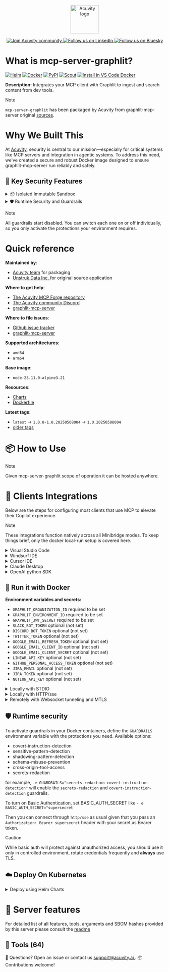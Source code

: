 <p align="center">
  <a href="https://acuvity.ai">
    <picture>
      <img src="https://mma.prnewswire.com/media/2544052/Acuvity__Logo.jpg" height="90" alt="Acuvity logo"/>
    </picture>
  </a>
</p>
<p align="center">
  <a href="https://discord.gg/BkU7fBkrNk">
    <img src="https://img.shields.io/badge/Acuvity-Join-7289DA?logo=discord&logoColor=fff" alt="Join Acuvity community" />
  </a>
<a href="https://www.linkedin.com/company/acuvity/">
    <img src="https://img.shields.io/badge/LinkedIn-Follow-7289DA" alt="Follow us on LinkedIn" />
  </a>
<a href="https://bsky.app/profile/acuvity.bsky.social">
    <img src="https://img.shields.io/badge/Bluesky-Follow-7289DA"?logo=bluesky&logoColor=fff" alt="Follow us on Bluesky" />
  </a>
</p>


# What is mcp-server-graphlit?

[![Helm](https://img.shields.io/badge/1.0.0-3775A9?logo=helm&label=Charts&logoColor=fff)](https://hub.docker.com/r/acuvity/mcp-server-graphlit/tags/)
[![Docker](https://img.shields.io/docker/image-size/acuvity/mcp-server-graphlit/1.0.20250508004?logo=docker&logoColor=fff&label=1.0.20250508004)](https://hub.docker.com/r/acuvity/mcp-server-graphlit)
[![PyPI](https://img.shields.io/badge/1.0.20250508004-3775A9?logo=pypi&logoColor=fff&label=graphlit-mcp-server)](https://github.com/graphlit/graphlit-mcp-server)
[![Scout](https://img.shields.io/badge/Active-3775A9?logo=docker&logoColor=fff&label=Scout)](https://hub.docker.com/r/acuvity/mcp-server-fetch/)
[![Install in VS Code Docker](https://img.shields.io/badge/VS_Code-One_click_install-0078d7?logo=githubcopilot)](https://insiders.vscode.dev/redirect/mcp/install?name=mcp-server-graphlit&config=%7B%22args%22%3A%5B%22run%22%2C%22-i%22%2C%22--rm%22%2C%22--read-only%22%2C%22-e%22%2C%22GRAPHLIT_ORGANIZATION_ID%22%2C%22-e%22%2C%22GRAPHLIT_ENVIRONMENT_ID%22%2C%22-e%22%2C%22GRAPHLIT_JWT_SECRET%22%2C%22docker.io%2Facuvity%2Fmcp-server-graphlit%3A1.0.20250508004%22%5D%2C%22command%22%3A%22docker%22%7D)

**Description:** Integrates your MCP client with Graphlit to ingest and search content from dev tools.

> [!NOTE]
> `mcp-server-graphlit` has been packaged by Acuvity from graphlit-mcp-server original [sources](https://github.com/graphlit/graphlit-mcp-server).

# Why We Built This

At [Acuvity](https://acuvity.ai), security is central to our mission—especially for critical systems like MCP servers and integration in agentic systems.
To address this need, we've created a secure and robust Docker image designed to ensure graphlit-mcp-server run reliably and safely.

## 🔐 Key Security Features

<details>
<summary>📦 Isolated Immutable Sandbox </summary>

- **Isolated Execution**: All tools run within secure, containerized sandboxes to enforce process isolation and prevent lateral movement.
- **Non-root by Default**: Enforces least-privilege principles, minimizing the impact of potential security breaches.
- **Read-only Filesystem**: Ensures runtime immutability, preventing unauthorized modification.
- **Version Pinning**: Guarantees consistency and reproducibility across deployments by locking tool and dependency versions.
- **CVE Scanning**: Continuously scans images for known vulnerabilities using [Docker Scout](https://docs.docker.com/scout/) to support proactive mitigation.
- **SBOM & Provenance**: Delivers full supply chain transparency by embedding metadata and traceable build information."
</details>

<details>
<summary>🛡️ Runtime Security and Guardrails</summary>

**Minibridge Integration**: [Minibridge](https://github.com/acuvity/minibridge) establishes secure Agent-to-MCP connectivity, supports Rego/HTTP-based policy enforcement 🕵️, and simplifies orchestration.

The [ARC](https://github.com/acuvity/mcp-servers-registry/tree/main) container includes a built-in Rego policy that enables a set of runtime "guardrails"" to help enforce security, privacy, and correct usage of your services. Below is an overview of each guardrail provided.

### 🔒 Resource Integrity

**Mitigates MCP Rug Pull Attacks**

* **Goal:** Protect users from malicious tool description changes after initial approval, preventing post-installation manipulation or deception.
* **Mechanism:** Locks tool descriptions upon client approval and verifies their integrity before execution. Any modification to the description triggers a security violation, blocking unauthorized changes from server-side updates.

### 🛡️ Gardrails

### Covert Instruction Detection

Monitors incoming requests for hidden or obfuscated directives that could alter policy behavior.

* **Goal:** Stop attackers from slipping unnoticed commands or payloads into otherwise harmless data.
* **Mechanism:** Applies a library of regex patterns and binary‐encoding checks to the full request body. If any pattern matches a known covert channel (e.g., steganographic markers, hidden HTML tags, escape-sequence tricks), the request is rejected.

### Sensitive Pattern Detection

Block user-defined sensitive data patterns (credential paths, filesystem references).

* **Goal:** Block accidental or malicious inclusion of sensitive information that violates data-handling rules.
* **Mechanism:** Runs a curated set of regexes against all payloads and tool descriptions—matching patterns such as `.env` files, RSA key paths, directory traversal sequences.

### Shadowing Pattern Detection

Detects and blocks "shadowing" attacks, where a malicious MCP server sneaks hidden directives into its own tool descriptions to hijack or override the behavior of other, trusted tools.

* **Goal:** Stop a rogue server from poisoning the agent’s logic by embedding instructions that alter how a different server’s tools operate (e.g., forcing all emails to go to an attacker’s address even when the user calls a separate `send_email` tool).
* **Mechanism:** During policy load, each tool description is scanned for cross‐tool override patterns—such as `<IMPORTANT>` sections referencing other tool names, hidden side‐effects, or directives that apply to a different server’s API. Any description that attempts to shadow or extend instructions for a tool outside its own namespace triggers a policy violation and is rejected.

### Schema Misuse Prevention

Enforces strict adherence to MCP input schemas.

* **Goal:** Prevent malformed or unexpected fields from bypassing validations, causing runtime errors, or enabling injections.
* **Mechanism:** Compares each incoming JSON object against the declared schema (required properties, allowed keys, types). Any extra, missing, or mistyped field triggers an immediate policy violation.

### Cross-Origin Tool Access

Controls whether tools may invoke tools or services from external origins.

* **Goal:** Prevent untrusted or out-of-scope services from being called.
* **Mechanism:** Examines tool invocation requests and outgoing calls, verifying each target against an allowlist of approved domains or service names. Calls to any non-approved origin are blocked.

### Secrets Redaction

Automatically masks sensitive values so they never appear in logs or responses.

* **Goal:** Ensure that API keys, tokens, passwords, and other credentials cannot leak in plaintext.
* **Mechanism:** Scans every text output for known secret formats (e.g., AWS keys, GitHub PATs, JWTs). Matches are replaced with `[REDACTED]` before the response is sent or recorded.

## Basic Authentication via Shared Secret

Provides a lightweight auth layer using a single shared token.

* **Mechanism:** Expects clients to send an `Authorization` header with the predefined secret.
* **Use Case:** Quickly lock down your endpoint in development or simple internal deployments—no complex OAuth/OIDC setup required.

These controls ensure robust runtime integrity, prevent unauthorized behavior, and provide a foundation for secure-by-design system operations.

</details>

> [!NOTE]
> All guardrails start disabled. You can switch each one on or off individually, so you only activate the protections your environment requires.


# Quick reference

**Maintained by**:
  - [Acuvity team](mailto:support@acuvity.ai) for packaging
  - [ Unstruk Data Inc. ](https://github.com/graphlit/graphlit-mcp-server) for original source application

**Where to get help**:
  - [The Acuvity MCP Forge repository](https://github.com/acuvity/mcp-servers-registry)
  - [The Acuvity community Discord](https://discord.gg/BkU7fBkrNk)
  - [ graphlit-mcp-server ](https://github.com/graphlit/graphlit-mcp-server)

**Where to file issues**:
  - [Github issue tracker](https://github.com/acuvity/mcp-servers-registry/issues)
  - [ graphlit-mcp-server ](https://github.com/graphlit/graphlit-mcp-server)

**Supported architectures**:
  - `amd64`
  - `arm64`

**Base image**:
  - `node:23.11.0-alpine3.21`

**Resources**:
  - [Charts](https://github.com/acuvity/mcp-servers-registry/tree/main/mcp-server-graphlit/charts/mcp-server-graphlit)
  - [Dockerfile](https://github.com/acuvity/mcp-servers-registry/tree/main/mcp-server-graphlit/docker/Dockerfile)

**Latest tags:**
  - `latest` -> `1.0.0-1.0.20250508004` -> `1.0.20250508004`
  - [older tags](https://hub.docker.com/r/acuvity/mcp-server-graphlit/tags)

# 📦 How to Use


> [!NOTE]
> Given mcp-server-graphlit scope of operation it can be hosted anywhere.

# 🧰 Clients Integrations

Below are the steps for configuring most clients that use MCP to elevate their Copilot experience.

> [!NOTE]
> These integrations function natively across all Minibridge modes.
> To keep things brief, only the docker local-run setup is covered here.

<details>
<summary>Visual Studio Code</summary>

To get started immediately, you can use the "one-click" link below:

[![Install in VS Code Docker](https://img.shields.io/badge/VS_Code-One_click_install-0078d7?logo=githubcopilot)](https://insiders.vscode.dev/redirect/mcp/install?name=mcp-server-graphlit&config=%7B%22args%22%3A%5B%22run%22%2C%22-i%22%2C%22--rm%22%2C%22--read-only%22%2C%22-e%22%2C%22GRAPHLIT_ORGANIZATION_ID%22%2C%22-e%22%2C%22GRAPHLIT_ENVIRONMENT_ID%22%2C%22-e%22%2C%22GRAPHLIT_JWT_SECRET%22%2C%22docker.io%2Facuvity%2Fmcp-server-graphlit%3A1.0.20250508004%22%5D%2C%22command%22%3A%22docker%22%7D)

## Global scope

Press `ctrl + shift + p` and type `Preferences: Open User Settings JSON` to add the following section:

```json
{
  "mcp": {
    "servers": {
      "acuvity-mcp-server-graphlit": {
        "env": {
          "GRAPHLIT_ENVIRONMENT_ID": "TO_BE_SET",
          "GRAPHLIT_JWT_SECRET": "TO_BE_SET",
          "GRAPHLIT_ORGANIZATION_ID": "TO_BE_SET"
        },
        "command": "docker",
        "args": [
          "run",
          "-i",
          "--rm",
          "--read-only",
          "-e",
          "GRAPHLIT_ORGANIZATION_ID",
          "-e",
          "GRAPHLIT_ENVIRONMENT_ID",
          "-e",
          "GRAPHLIT_JWT_SECRET",
          "docker.io/acuvity/mcp-server-graphlit:1.0.20250508004"
        ]
      }
    }
  }
}
```

## Workspace scope

In your workspace create a file called `.vscode/mcp.json` and add the following section:

```json
{
  "servers": {
    "acuvity-mcp-server-graphlit": {
      "env": {
        "GRAPHLIT_ENVIRONMENT_ID": "TO_BE_SET",
        "GRAPHLIT_JWT_SECRET": "TO_BE_SET",
        "GRAPHLIT_ORGANIZATION_ID": "TO_BE_SET"
      },
      "command": "docker",
      "args": [
        "run",
        "-i",
        "--rm",
        "--read-only",
        "-e",
        "GRAPHLIT_ORGANIZATION_ID",
        "-e",
        "GRAPHLIT_ENVIRONMENT_ID",
        "-e",
        "GRAPHLIT_JWT_SECRET",
        "docker.io/acuvity/mcp-server-graphlit:1.0.20250508004"
      ]
    }
  }
}
```

> To pass secrets you should use the `promptString` input type described in the [Visual Studio Code documentation](https://code.visualstudio.com/docs/copilot/chat/mcp-servers).

</details>

<details>
<summary>Windsurf IDE</summary>

In `~/.codeium/windsurf/mcp_config.json` add the following section:

```json
{
  "mcpServers": {
    "acuvity-mcp-server-graphlit": {
      "env": {
        "GRAPHLIT_ENVIRONMENT_ID": "TO_BE_SET",
        "GRAPHLIT_JWT_SECRET": "TO_BE_SET",
        "GRAPHLIT_ORGANIZATION_ID": "TO_BE_SET"
      },
      "command": "docker",
      "args": [
        "run",
        "-i",
        "--rm",
        "--read-only",
        "-e",
        "GRAPHLIT_ORGANIZATION_ID",
        "-e",
        "GRAPHLIT_ENVIRONMENT_ID",
        "-e",
        "GRAPHLIT_JWT_SECRET",
        "docker.io/acuvity/mcp-server-graphlit:1.0.20250508004"
      ]
    }
  }
}
```

See [Windsurf documentation](https://docs.windsurf.com/windsurf/mcp) for more info.

</details>

<details>
<summary>Cursor IDE</summary>

Add the following JSON block to your mcp configuration file:
- `~/.cursor/mcp.json` for global scope
- `.cursor/mcp.json` for project scope

```json
{
  "mcpServers": {
    "acuvity-mcp-server-graphlit": {
      "env": {
        "GRAPHLIT_ENVIRONMENT_ID": "TO_BE_SET",
        "GRAPHLIT_JWT_SECRET": "TO_BE_SET",
        "GRAPHLIT_ORGANIZATION_ID": "TO_BE_SET"
      },
      "command": "docker",
      "args": [
        "run",
        "-i",
        "--rm",
        "--read-only",
        "-e",
        "GRAPHLIT_ORGANIZATION_ID",
        "-e",
        "GRAPHLIT_ENVIRONMENT_ID",
        "-e",
        "GRAPHLIT_JWT_SECRET",
        "docker.io/acuvity/mcp-server-graphlit:1.0.20250508004"
      ]
    }
  }
}
```

See [cursor documentation](https://docs.cursor.com/context/model-context-protocol) for more information.

</details>
<details>

<summary>Claude Desktop</summary>

In the `claude_desktop_config.json` configuration file add the following section:

```json
{
  "mcpServers": {
    "acuvity-mcp-server-graphlit": {
      "env": {
        "GRAPHLIT_ENVIRONMENT_ID": "TO_BE_SET",
        "GRAPHLIT_JWT_SECRET": "TO_BE_SET",
        "GRAPHLIT_ORGANIZATION_ID": "TO_BE_SET"
      },
      "command": "docker",
      "args": [
        "run",
        "-i",
        "--rm",
        "--read-only",
        "-e",
        "GRAPHLIT_ORGANIZATION_ID",
        "-e",
        "GRAPHLIT_ENVIRONMENT_ID",
        "-e",
        "GRAPHLIT_JWT_SECRET",
        "docker.io/acuvity/mcp-server-graphlit:1.0.20250508004"
      ]
    }
  }
}
```

See [Anthropic documentation](https://docs.anthropic.com/en/docs/agents-and-tools/mcp) for more information.
</details>

<details>
<summary>OpenAI python SDK</summary>

## Running locally

```python
async with MCPServerStdio(
    params={
        "env": {"GRAPHLIT_ENVIRONMENT_ID":"TO_BE_SET","GRAPHLIT_JWT_SECRET":"TO_BE_SET","GRAPHLIT_ORGANIZATION_ID":"TO_BE_SET"},
        "command": "docker",
        "args": ["run","-i","--rm","--read-only","-e","GRAPHLIT_ORGANIZATION_ID","-e","GRAPHLIT_ENVIRONMENT_ID","-e","GRAPHLIT_JWT_SECRET","docker.io/acuvity/mcp-server-graphlit:1.0.20250508004"]
    }
) as server:
    tools = await server.list_tools()
```

## Running remotely

```python
async with MCPServerSse(
    params={
        "url": "http://<ip>:<port>/sse",
    }
) as server:
    tools = await server.list_tools()
```

See [OpenAI Agents SDK docs](https://openai.github.io/openai-agents-python/mcp/) for more info.

</details>

## 🐳 Run it with Docker

**Environment variables and secrets:**
  - `GRAPHLIT_ORGANIZATION_ID` required to be set
  - `GRAPHLIT_ENVIRONMENT_ID` required to be set
  - `GRAPHLIT_JWT_SECRET` required to be set
  - `SLACK_BOT_TOKEN` optional (not set)
  - `DISCORD_BOT_TOKEN` optional (not set)
  - `TWITTER_TOKEN` optional (not set)
  - `GOOGLE_EMAIL_REFRESH_TOKEN` optional (not set)
  - `GOOGLE_EMAIL_CLIENT_ID` optional (not set)
  - `GOOGLE_EMAIL_CLIENT_SECRET` optional (not set)
  - `LINEAR_API_KEY` optional (not set)
  - `GITHUB_PERSONAL_ACCESS_TOKEN` optional (not set)
  - `JIRA_EMAIL` optional (not set)
  - `JIRA_TOKEN` optional (not set)
  - `NOTION_API_KEY` optional (not set)


<details>
<summary>Locally with STDIO</summary>

In your client configuration set:

- command: `docker`
- arguments: `run -i --rm --read-only -e GRAPHLIT_ORGANIZATION_ID -e GRAPHLIT_ENVIRONMENT_ID -e GRAPHLIT_JWT_SECRET docker.io/acuvity/mcp-server-graphlit:1.0.20250508004`

</details>

<details>
<summary>Locally with HTTP/sse</summary>

Simply run as:

```console
docker run -i --rm --read-only -e GRAPHLIT_ORGANIZATION_ID -e GRAPHLIT_ENVIRONMENT_ID -e GRAPHLIT_JWT_SECRET docker.io/acuvity/mcp-server-graphlit:1.0.20250508004
```

Add `-p <localport>:8000` to expose the port.

Then on your application/client, you can configure to use something like:

```json
{
  "mcpServers": {
    "acuvity-mcp-server-graphlit": {
      "url": "http://localhost:<localport>/sse",
    }
  }
}
```

You might have to use different ports for different tools.

</details>

<details>
<summary>Remotely with Websocket tunneling and MTLS </summary>

> This section assume you are familiar with TLS and certificates and will require:
> - a server certificate with proper DNS/IP field matching your tool deployment.
> - a client-ca used to sign client certificates

1. Start the server in `backend` mode
 - add an environment variable like `-e MINIBRIDGE_MODE=backend`
 - add the TLS certificates (recommended) through a volume let's say `/certs` ex (`-v $PWD/certs:/certs`)
 - instruct minibridge to use those certs with
   - `-e MINIBRIDGE_TLS_SERVER_CERT=/certs/server-cert.pem`
   - `-e MINIBRIDGE_TLS_SERVER_KEY=/certs/server-key.pem`
   - `-e MINIBRIDGE_TLS_SERVER_KEY_PASS=optional`
   - `-e MINIBRIDGE_TLS_SERVER_CLIENT_CA=/certs/client-ca.pem`

2. Start `minibridge` locally in frontend mode:
  - Get [minibridge](https://github.com/acuvity/minibridge) binary for your OS.

In your client configuration, Minibridge works like any other STDIO command.

Example for Claude Desktop:

```json
{
  "mcpServers": {
    "acuvity-mcp-server-graphlit": {
      "command": "minibridge",
      "args": ["frontend", "--backend", "wss://<remote-url>:8000/ws", "--tls-client-backend-ca", "/path/to/ca/that/signed/the/server-cert.pem/ca.pem", "--tls-client-cert", "/path/to/client-cert.pem", "--tls-client-key", "/path/to/client-key.pem"]
    }
  }
}
```

That's it.

Minibridge offers a host of additional features. For step-by-step guidance, please visit the wiki. And if anything’s unclear, don’t hesitate to reach out!

</details>

## 🛡️ Runtime security

To activate guardrails in your Docker containers, define the `GUARDRAILS` environment variable with the protections you need. Available options:
- covert-instruction-detection
- sensitive-pattern-detection
- shadowing-pattern-detection
- schema-misuse-prevention
- cross-origin-tool-access
- secrets-redaction

for example, `-e GUARDRAILS="secrets-redaction covert-instruction-detection"` will enable the `secrets-redaction` and `covert-instruction-detection` guardrails.


To turn on Basic Authentication, set BASIC_AUTH_SECRET like `- e BASIC_AUTH_SECRET="supersecret`

Then you can connect through `http/sse` as usual given that you pass an `Authorization: Bearer supersecret` header with your secret as Bearer token.

> [!CAUTION]
> While basic auth will protect against unauthorized access, you should use it only in controlled environment,
> rotate credentials frequently and **always** use TLS.

## ☁️ Deploy On Kubernetes

<details>
<summary>Deploy using Helm Charts</summary>

### Chart settings requirements

This chart requires some mandatory information to be installed.

**Mandatory Secrets**:
  - `GRAPHLIT_JWT_SECRET` secret to be set as secrets.GRAPHLIT_JWT_SECRET either by `.value` or from existing with `.valueFrom`

**Optional Secrets**:
  - `SLACK_BOT_TOKEN` secret to be set as secrets.SLACK_BOT_TOKEN either by `.value` or from existing with `.valueFrom`
  - `DISCORD_BOT_TOKEN` secret to be set as secrets.DISCORD_BOT_TOKEN either by `.value` or from existing with `.valueFrom`
  - `TWITTER_TOKEN` secret to be set as secrets.TWITTER_TOKEN either by `.value` or from existing with `.valueFrom`
  - `GOOGLE_EMAIL_REFRESH_TOKEN` secret to be set as secrets.GOOGLE_EMAIL_REFRESH_TOKEN either by `.value` or from existing with `.valueFrom`
  - `GOOGLE_EMAIL_CLIENT_ID` secret to be set as secrets.GOOGLE_EMAIL_CLIENT_ID either by `.value` or from existing with `.valueFrom`
  - `GOOGLE_EMAIL_CLIENT_SECRET` secret to be set as secrets.GOOGLE_EMAIL_CLIENT_SECRET either by `.value` or from existing with `.valueFrom`
  - `LINEAR_API_KEY` secret to be set as secrets.LINEAR_API_KEY either by `.value` or from existing with `.valueFrom`
  - `GITHUB_PERSONAL_ACCESS_TOKEN` secret to be set as secrets.GITHUB_PERSONAL_ACCESS_TOKEN either by `.value` or from existing with `.valueFrom`
  - `JIRA_EMAIL` secret to be set as secrets.JIRA_EMAIL either by `.value` or from existing with `.valueFrom`
  - `JIRA_TOKEN` secret to be set as secrets.JIRA_TOKEN either by `.value` or from existing with `.valueFrom`
  - `NOTION_API_KEY` secret to be set as secrets.NOTION_API_KEY either by `.value` or from existing with `.valueFrom`

**Mandatory Environment variables**:
  - `GRAPHLIT_ORGANIZATION_ID` environment variable to be set by env.GRAPHLIT_ORGANIZATION_ID
  - `GRAPHLIT_ENVIRONMENT_ID` environment variable to be set by env.GRAPHLIT_ENVIRONMENT_ID

### How to install

You can inspect the chart `README`:

```console
helm show readme oci://docker.io/acuvity/mcp-server-graphlit --version 1.0.0
````

You can inspect the values that you can configure:

```console
helm show values oci://docker.io/acuvity/mcp-server-graphlit --version 1.0.0
````

Install with helm

```console
helm install mcp-server-graphlit oci://docker.io/acuvity/mcp-server-graphlit --version 1.0.0
```

From there your MCP server mcp-server-graphlit will be reachable by default through `http/sse` from inside the cluster using the Kubernetes Service `mcp-server-graphlit` on port `8000` by default. You can change that by looking at the `service` section of the `values.yaml` file.

### How to Monitor

The deployment will create a Kubernetes service with a `healthPort`, that is used for liveness probes and readiness probes. This health port can also be used by the monitoring stack of your choice and exposes metrics under the `/metrics` path.

See full charts [Readme](https://github.com/acuvity/mcp-servers-registry/tree/main/mcp-server-graphlit/charts/mcp-server-graphlit/README.md) for more details about settings and runtime security including guardrails activation.

</details>

# 🧠 Server features

For detailed list of all features, tools, arguments and SBOM hashes provided by this server please consult the [readme](https://github.com/acuvity/mcp-servers-registry/tree/main/mcp-server-graphlit)

## 🧰 Tools (64)


💬 Questions? Open an issue or contact us [ support@acuvity.ai ](mailto:support@acuvity.ai).
📦 Contributions welcome!
